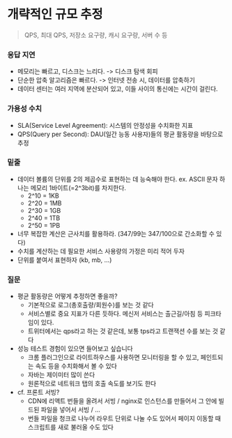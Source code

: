 # 개략적인 규모 추정
> QPS, 최대 QPS, 저장소 요구량, 캐시 요구량, 서버 수 등

### 응답 지연
- 메모리는 빠르고, 디스크는 느리다. -> 디스크 탐색 회피
- 단순한 압축 알고리즘은 빠르다. -> 인터넷 전송 시, 데이터를 압축하기
- 데이터 센터는 여러 지역에 분산되어 있고, 이들 사이의 통신에는 시간이 걸린다.

### 가용성 수치
- SLA(Service Level Agreement): 시스템의 안정성을 수치화한 지표
- QPS(Query per Second): DAU(일간 능동 사용자)들의 평균 활동량을 바탕으로 추정

### 밑줄
- 데이터 볼륨의 단위를 2의 제곱수로 표현하는 데 능숙해야 한다. ex. ASCII 문자 하나는 메모리 1바이트(=2^3bit)를 차지한다.
    * 2^10 = 1KB
    * 2^20 = 1MB
    * 2^30 = 1GB
    * 2^40 = 1TB
    * 2^50 = 1PB
- 너무 복잡한 계산은 근사치를 활용하라. (347/99는 347/100으로 간소화할 수 있다)
- 수치를 계산하는 데 필요한 서비스 사용량의 가정은 미리 적어 두자
- 단위를 붙여서 표현하자 (kb, mb, ...)

### 질문
- 평균 활동량은 어떻게 추정하면 좋을까?
    * 기본적으로 로그(총호출량/회원수)를 보는 것 같다
    * 서비스별로 중요 지표가 다른 듯하다. 메신저 서비스는 출근길/아침 등 피크타임이 있다.
    * 트위터에서는 qps라고 하는 것 같은데, 보통 tps라고 트랜잭션 수를 보는 것 같다
- 성능 테스트 경험이 있으면 들어보고 싶습니다
    * 크롬 플러그인으로 라이트하우스를 사용하면 모니터링을 할 수 있고, 페인트되는 속도 등을 수치화해서 볼 수 있다
    * 자바는 제이미터 많이 쓴다
    * 원론적으로 네트워크 탭의 호출 속도를 보기도 한다
- cf. 프론트 서빙?
    * CDN에 리액트 번들을 올려서 서빙 / nginx로 인스턴스를 만들어서 그 안에 빌드된 파일을 넣어서 서빙 / ...
    * 번들 파일을 청크로 나누어 라우트 단위로 나눌 수도 있어서 페이지 이동할 때 스크립트를 새로 불러올 수도 있다